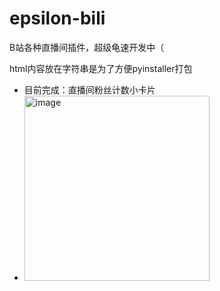 # epsilon-bili

B站各种直播间插件，超级龟速开发中（

html内容放在字符串是为了方便pyinstaller打包

+ 目前完成：直播间粉丝计数小卡片
+ <img width="296" alt="image" src="https://user-images.githubusercontent.com/65355238/174432965-80acc84f-e032-40c0-975c-a58ade168e0f.png">


